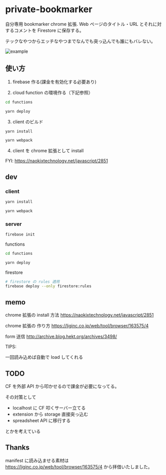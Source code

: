 # private-bookmarker

自分専用 bookmarker chrome 拡張. Web ページのタイトル・URL とそれに対するコメントを Firestore に保存する。

テックなやつからエッチなやつまでなんでも突っ込んでも誰にもバレない。

![example](./sample.ong "example")

## 使い方

1. firebase 作る(課金を有効化する必要あり)

2. cloud function の環境作る（下記参照）

```sh
cd functions

yarn deploy
```

3. client のビルド

```sh
yarn install

yarn webpack
```

4. client を chrome 拡張として install

FYI: https://naokixtechnology.net/javascript/2851

## dev

### client

```sh
yarn install

yarn webpack
```

### server

```sh
firebase init
```

functions

```sh
cd functions

yarn deploy
```

firestore

```sh
# firestore の rules 適用
firebase deploy --only firestore:rules
```

## memo

chrome 拡張の install 方法
https://naokixtechnology.net/javascript/2851

chrome 拡張の 作り方
https://liginc.co.jp/web/tool/browser/163575/4

form 送信
http://archive.blog.hekt.org/archives/3498/

TIPS:

一回読み込めば自動で load してくれる

## TODO

CF を外部 API から叩かせるので課金が必要になってる。

その対策として

- localhost に CF 叩くサーバー立てる
- extension から storage 直接突っ込む
- spreadsheet API に移行する

とかを考えている

## Thanks

manifest に読み込ませる素材は https://liginc.co.jp/web/tool/browser/163575/4 から拝借いたしました。

